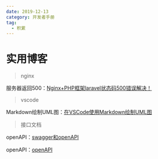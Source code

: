 ```yaml
---
date: 2019-12-13
category: 开发者手册
tag:
  - 积累
---
```

# 实用博客

> nginx

服务器返回500：[Nginx+PHP框架laravel状态码500错误解决！](<https://blog.51cto.com/13155232/2073722>)

> vscode

Markdown绘制UML图：[在VSCode使用Markdown绘制UML图](<https://joven.site/VSCode_UsePlantUMLByMarkdown/>)

> 接口文档

openAPI：[swagger和openAPI](<https://www.breakyizhan.com/swagger/2969.html/>)

openAPI：[openAPI](<https://fishead.gitbooks.io/openapi-specification-zhcn-translation/content/versions/3.0.0.zhCN.html#pathsObject/>)
